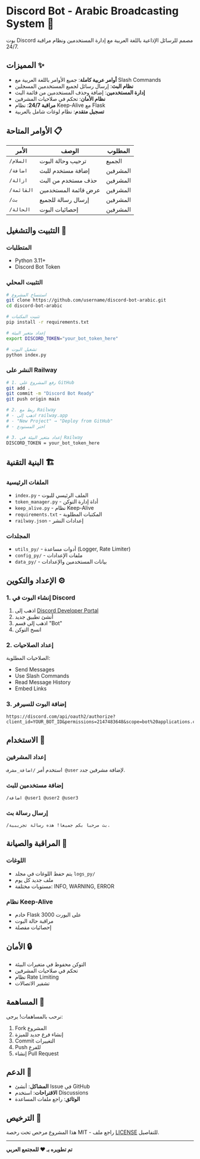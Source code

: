 # Discord Bot - Arabic Broadcasting System 🤖

بوت Discord مصمم للرسائل الإذاعية باللغة العربية مع إدارة المستخدمين ونظام مراقبة 24/7.

## المميزات ✨

- **أوامر عربية كاملة**: جميع الأوامر باللغة العربية مع Slash Commands
- **نظام البث**: إرسال رسائل لجميع المستخدمين المسجلين
- **إدارة المستخدمين**: إضافة وحذف المستخدمين من قائمة البث
- **نظام الأمان**: تحكم في صلاحيات المشرفين
- **مراقبة 24/7**: نظام Keep-Alive مع Flask
- **تسجيل متقدم**: نظام لوغات شامل بالعربية

## الأوامر المتاحة 📋

| الأمر | الوصف | المطلوب |
|-------|--------|----------|
| `/السلام` | ترحيب وحالة البوت | الجميع |
| `/اضافة` | إضافة مستخدم للبث | المشرفين |
| `/ازالة` | حذف مستخدم من البث | المشرفين |
| `/القائمة` | عرض قائمة المستخدمين | المشرفين |
| `/بث` | إرسال رسالة للجميع | المشرفين |
| `/الحالة` | إحصائيات البوت | المشرفين |

## التثبيت والتشغيل 🚀

### المتطلبات
- Python 3.11+
- Discord Bot Token

### التثبيت المحلي
```bash
# استنساخ المشروع
git clone https://github.com/username/discord-bot-arabic.git
cd discord-bot-arabic

# تثبيت المكتبات
pip install -r requirements.txt

# إعداد متغير البيئة
export DISCORD_TOKEN="your_bot_token_here"

# تشغيل البوت
python index.py
```

### النشر على Railway
```bash
# 1. رفع المشروع على GitHub
git add .
git commit -m "Discord Bot Ready"
git push origin main

# 2. ربط مع Railway
# - اذهب إلى railway.app
# - "New Project" → "Deploy from GitHub"
# - اختر المستودع

# 3. إعداد متغير البيئة في Railway
DISCORD_TOKEN = your_bot_token_here
```

## البنية التقنية 🏗️

### الملفات الرئيسية
- `index.py` - الملف الرئيسي للبوت
- `token_manager.py` - أداة إدارة التوكن
- `keep_alive.py` - نظام Keep-Alive
- `requirements.txt` - المكتبات المطلوبة
- `railway.json` - إعدادات النشر

### المجلدات
- `utils_py/` - أدوات مساعدة (Logger, Rate Limiter)
- `config_py/` - ملفات الإعدادات
- `data_py/` - بيانات المستخدمين والإعدادات

## الإعداد والتكوين ⚙️

### 1. إنشاء البوت في Discord
1. اذهب إلى [Discord Developer Portal](https://discord.com/developers/applications)
2. أنشئ تطبيق جديد
3. اذهب إلى قسم "Bot"
4. انسخ التوكن

### 2. إعداد الصلاحيات
الصلاحيات المطلوبة:
- Send Messages
- Use Slash Commands
- Read Message History
- Embed Links

### 3. إضافة البوت للسيرفر
```
https://discord.com/api/oauth2/authorize?client_id=YOUR_BOT_ID&permissions=2147483648&scope=bot%20applications.commands
```

## الاستخدام 📖

### إعداد المشرفين
استخدم أمر `/اضافة_مشرف @user` لإضافة مشرفين جدد.

### إضافة مستخدمين للبث
```
/اضافة @user1 @user2 @user3
```

### إرسال رسالة بث
```
/بث مرحباً بكم جميعاً! هذه رسالة تجريبية.
```

## المراقبة والصيانة 🔧

### اللوغات
- يتم حفظ اللوغات في مجلد `logs_py/`
- ملف جديد كل يوم
- مستويات مختلفة: INFO, WARNING, ERROR

### نظام Keep-Alive
- خادم Flask على البورت 3000
- مراقبة حالة البوت
- إحصائيات مفصلة

## الأمان 🔒

- التوكن محفوظ في متغيرات البيئة
- تحكم في صلاحيات المشرفين
- نظام Rate Limiting
- تشفير الاتصالات

## المساهمة 🤝

نرحب بالمساهمات! يرجى:
1. Fork المشروع
2. إنشاء فرع جديد للميزة
3. Commit التغييرات
4. Push للفرع
5. إنشاء Pull Request

## الدعم 💬

- **المشاكل**: أنشئ Issue في GitHub
- **الاقتراحات**: استخدم Discussions
- **الوثائق**: راجع ملفات المساعدة

## الترخيص 📄

هذا المشروع مرخص تحت رخصة MIT - راجع ملف [LICENSE](LICENSE) للتفاصيل.

---

**تم تطويره بـ ❤️ للمجتمع العربي**
